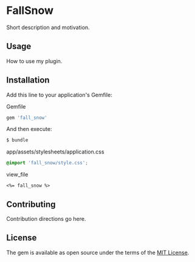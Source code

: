 # FallSnow
Short description and motivation.

## Usage
How to use my plugin.

## Installation
Add this line to your application's Gemfile:

Gemfile
```ruby
gem 'fall_snow'
```

And then execute:
```bash
$ bundle
```

app/assets/stylesheets/application.css
```style.css
@import 'fall_snow/style.css';
```

view_file
```view_file
<%= fall_snow %>
```

<!-- Or install it yourself as:
```bash
$ gem install fall_snow
``` -->

## Contributing
Contribution directions go here.

## License
The gem is available as open source under the terms of the [MIT License](https://opensource.org/licenses/MIT).
